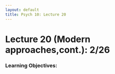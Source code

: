 ```yaml
---
layout: default
title: Psych 10: Lecture 20
---
```

# Lecture 20 (Modern approaches,cont.): 2/26

### Learning Objectives:
